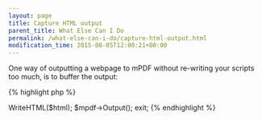 ```yaml
---
layout: page
title: Capture HTML output
parent_title: What Else Can I Do
permalink: /what-else-can-i-do/capture-html-output.html
modification_time: 2015-08-05T12:00:21+00:00
---
```


<p>One way of outputting a webpage to mPDF without re-writing your scripts too much, is to buffer the output:</p>

{% highlight php %}
<?php

include("../mpdf.php");

$mpdf=new mPDF();

// Buffer the following html with PHP so we can store it to a variable later

ob_start();

// This is where your script would normally output the HTML using echo or print

// Now collect the output buffer into a variable

$html = ob_get_contents();

ob_end_clean();

// send the captured HTML from the output buffer to the mPDF class for processing

$mpdf->WriteHTML($html);

$mpdf->Output();

exit;
{% endhighlight %}

